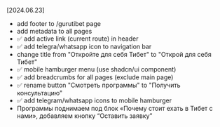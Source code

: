 [2024.06.23]
- add footer to /gurutibet page
- add metadata to all pages 
- ✅ add active link (current route) in header
- ✅ add telegra/whatsapp icon to navigation bar
- change title from "Откройте для себя Тибет" to "Открой для себя Тибет"
- ✅ mobile hamburger menu (use shadcn/ui component)
- ✅ add breadcrumbs for all pages (exclude main page)
- ✅ rename button "Смотреть программы" to "Получить консультацию"
- ✅ add telegram/whatsapp icons to mobile hamburger
- Программы поднимаем под блок «Почему стоит ехать в Тибет с нами», добавляем кнопку “Оставить заявку”